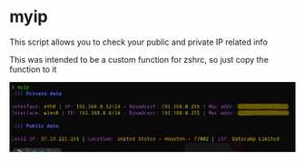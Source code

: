 # myip
This script allows you to check your public and private IP related info 

This was intended to be a custom function for zshrc, so just copy the function to it

![Picture](https://github.com/0utl4nder/myip/blob/main/myip.png?raw=true)
